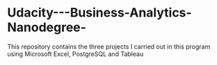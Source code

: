 # Udacity---Business-Analytics-Nanodegree-
This repository contains the three projects I carried out in this program using Microsoft Excel, PostgreSQL and Tableau
